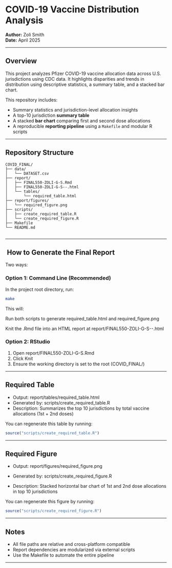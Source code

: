 # COVID-19 Vaccine Distribution Analysis

**Author:** Zoli Smith\
**Date:** April 2025

------------------------------------------------------------------------

## Overview

This project analyzes Pfizer COVID-19 vaccine allocation data across U.S. jurisdictions using CDC data. It highlights disparities and trends in distribution using descriptive statistics, a summary table, and a stacked bar chart.

This repository includes:

- Summary statistics and jurisdiction-level allocation insights  
- A top-10 jurisdiction **summary table**  
- A stacked **bar chart** comparing first and second dose allocations  
- A reproducible **reporting pipeline** using a `Makefile` and modular R scripts  
------------------------------------------------------------------------

## Repository Structure

```         
COVID_FINAL/
├── data/
│   └── DATASET.csv
├── report/
│   ├── FINAL550-ZOLI-G-S.Rmd
│   ├── FINAL550-ZOLI-G-S--.html
│   └── tables/
│       └── required_table.html
├── report/figures/
│   └── required_figure.png
├── scripts/
│   ├── create_required_table.R
│   └── create_required_figure.R
├── Makefile
└── README.md
                          
```

------------------------------------------------------------------------

## ️ How to Generate the Final Report

Two ways:

### Option 1: Command Line (Recommended)

In the project root directory, run:

``` bash
make
```

This will:

Run both scripts to generate required_table.html and required_figure.png

Knit the .Rmd file into an HTML report at report/FINAL550-ZOLI-G-S--.html

### Option 2: RStudio

1. Open report/FINAL550-ZOLI-G-S.Rmd
2. Click Knit
3. Ensure the working directory is set to the root (COVID_FINAL/)


------------------------------------------------------------------------

## Required Table

-  Output: report/tables/required_table.html
-  Generated by: scripts/create_required_table.R
-  Description: Summarizes the top 10 jurisdictions by total vaccine allocations (1st + 2nd doses)

You can regenerate this table by running:

``` r
source("scripts/create_required_table.R")
```

------------------------------------------------------------------------

## Required Figure

- Output: report/figures/required_figure.png

- Generated by: scripts/create_required_figure.R

- Description: Stacked horizontal bar chart of 1st and 2nd dose allocations in top 10 jurisdictions

You can regenerate this figure by running:

``` r
source("scripts/create_required_figure.R")
```

------------------------------------------------------------------------

## Notes

-   All file paths are relative and cross-platform compatible
-   Report dependencies are modularized via external scripts
-   Use the Makefile to automate the entire pipeline



------------------------------------------------------------------------
